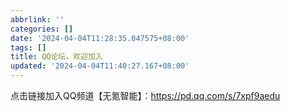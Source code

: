 ```yaml
---
abbrlink: ''
categories: []
date: '2024-04-04T11:28:35.047575+08:00'
tags: []
title: QQ论坛，欢迎加入
updated: '2024-04-04T11:40:27.167+08:00'
---
```

点击链接加入QQ频道【无氪智能】：https://pd.qq.com/s/7xpf9aedu
